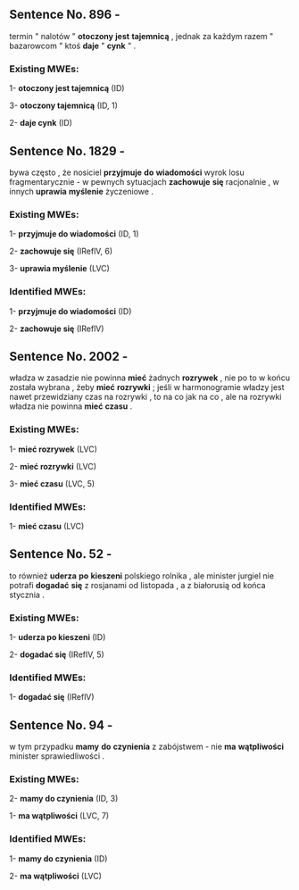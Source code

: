 ## Sentence No. 896 - 
termin " nalotów " **otoczony** **jest** **tajemnicą** , jednak za każdym razem " bazarowcom " ktoś **daje** " **cynk** " . 
### Existing MWEs: 
1- **otoczony jest tajemnicą** (ID)

3- **otoczony tajemnicą** (ID, 1)

2- **daje cynk** (ID)

## Sentence No. 1829 - 
bywa często , że nosiciel **przyjmuje** **do** **wiadomości** wyrok losu fragmentarycznie - w pewnych sytuacjach **zachowuje** **się** racjonalnie , w innych **uprawia** **myślenie** życzeniowe . 
### Existing MWEs: 
1- **przyjmuje do wiadomości** (ID, 1)

2- **zachowuje się** (IReflV, 6)

3- **uprawia myślenie** (LVC)

### Identified MWEs: 
1- **przyjmuje do wiadomości** (ID)

2- **zachowuje się** (IReflV)

## Sentence No. 2002 - 
władza w zasadzie nie powinna **mieć** żadnych **rozrywek** , nie po to w końcu została wybrana , żeby **mieć** **rozrywki** ; jeśli w harmonogramie władzy jest nawet przewidziany czas na rozrywki , to na co jak na co , ale na rozrywki władza nie powinna **mieć** **czasu** . 
### Existing MWEs: 
1- **mieć rozrywek** (LVC)

2- **mieć rozrywki** (LVC)

3- **mieć czasu** (LVC, 5)

### Identified MWEs: 
1- **mieć czasu** (LVC)

## Sentence No. 52 - 
to również **uderza** **po** **kieszeni** polskiego rolnika , ale minister jurgiel nie potrafi **dogadać** **się** z rosjanami od listopada , a z białorusią od końca stycznia . 
### Existing MWEs: 
1- **uderza po kieszeni** (ID)

2- **dogadać się** (IReflV, 5)

### Identified MWEs: 
1- **dogadać się** (IReflV)

## Sentence No. 94 - 
w tym przypadku **mamy** **do** **czynienia** z zabójstwem - nie **ma** **wątpliwości** minister sprawiedliwości . 
### Existing MWEs: 
2- **mamy do czynienia** (ID, 3)

1- **ma wątpliwości** (LVC, 7)

### Identified MWEs: 
1- **mamy do czynienia** (ID)

2- **ma wątpliwości** (LVC)

